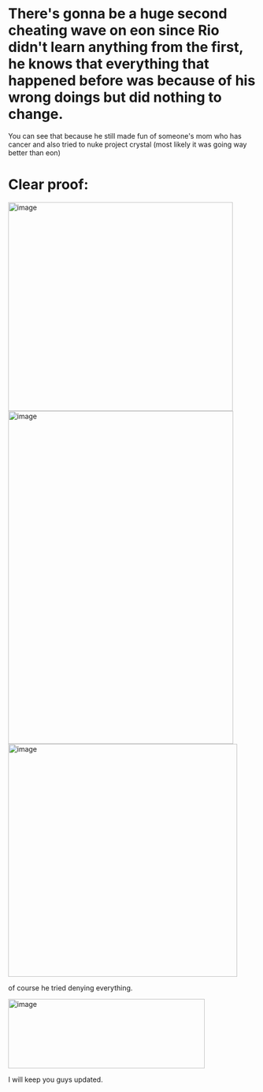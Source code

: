 # There's gonna be a huge second cheating wave on eon since Rio didn't learn anything from the first, he knows that everything that happened before was because of his wrong doings but did nothing to change.

You can see that because he still made fun of someone's mom who has cancer and also tried to nuke project crystal (most likely it was going way better than eon)

# Clear proof:


<img width="456" height="424" alt="image" src="https://github.com/user-attachments/assets/0e9f63a5-cfbf-473a-846b-8cc2d0a6aed0" />


<img width="457" height="676" alt="image" src="https://github.com/user-attachments/assets/982e5a22-0945-4f11-9d3f-61bc8de842f7" />


<img width="465" height="473" alt="image" src="https://github.com/user-attachments/assets/96ea6584-37f6-432f-b038-bd1d910d6619" />


of course he tried denying everything.


<img width="399" height="141" alt="image" src="https://github.com/user-attachments/assets/794bd8b2-3677-403e-98eb-105145780096" />


I will keep you guys updated.
